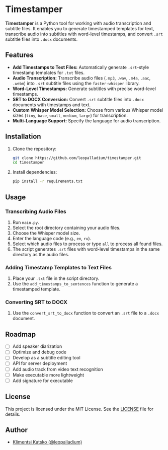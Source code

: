 # Timestamper

**Timestamper** is a Python tool for working with audio transcription and subtitle files. It enables you to generate timestamped templates for text, transcribe audio into subtitles with word-level timestamps, and convert `.srt` subtitle files into `.docx` documents.

## Features

- **Add Timestamps to Text Files:** Automatically generate `.srt`-style timestamp templates for `.txt` files.
- **Audio Transcription:** Transcribe audio files (`.mp3`, `.wav`, `.m4a`, `.aac`, `.webm`) into `.srt` subtitle files using the `faster-whisper` library.
- **Word-Level Timestamps:** Generate subtitles with precise word-level timestamps.
- **SRT to DOCX Conversion:** Convert `.srt` subtitle files into `.docx` documents with timestamps and text.
- **Custom Whisper Model Selection:** Choose from various Whisper model sizes (`tiny`, `base`, `small`, `medium`, `large`) for transcription.
- **Multi-Language Support:** Specify the language for audio transcription.

## Installation

1. Clone the repository:
    ```sh
    git clone https://github.com/leopalladium/timestamper.git
    cd timestamper
    ```
2. Install dependencies:
    ```sh
    pip install -r requirements.txt
    ```

## Usage

### Transcribing Audio Files

1. Run `main.py`.
2. Select the root directory containing your audio files.
3. Choose the Whisper model size.
4. Enter the language code (e.g., `en`, `ru`).
5. Select which audio files to process or type `all` to process all found files.
6. The script generates `.srt` files with word-level timestamps in the same directory as the audio files.

### Adding Timestamp Templates to Text Files

1. Place your `.txt` file in the script directory.
2. Use the `add_timestamps_to_sentences` function to generate a timestamped template.

### Converting SRT to DOCX

1. Use the `convert_srt_to_docx` function to convert an `.srt` file to a `.docx` document.

## Roadmap

- [ ] Add speaker diarization
- [ ] Optimize and debug code
- [ ] Develop as a subtitle editing tool
- [ ] API for server deployment
- [ ] Add audio track from video text recognition
- [ ] Make executable more lightweight
- [ ] Add signature for executable

## License

This project is licensed under the MIT License. See the [LICENSE](/LICENSE) file for details.

## Author

- [Klimentsi Katsko (@leopalladium)](https://github.com/leopalladium)